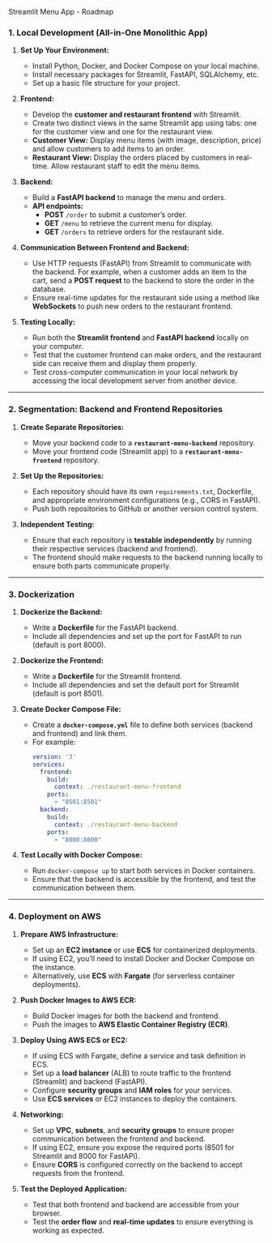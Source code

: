 Streamlit Menu App - Roadmap

### **1. Local Development (All-in-One Monolithic App)**
1. **Set Up Your Environment:**
   - Install Python, Docker, and Docker Compose on your local machine.
   - Install necessary packages for Streamlit, FastAPI, SQLAlchemy, etc.
   - Set up a basic file structure for your project.

2. **Frontend:**
   - Develop the **customer and restaurant frontend** with Streamlit.
   - Create two distinct views in the same Streamlit app using tabs: one for the customer view and one for the restaurant view.
   - **Customer View:** Display menu items (with image, description, price) and allow customers to add items to an order.
   - **Restaurant View:** Display the orders placed by customers in real-time. Allow restaurant staff to edit the menu items.

3. **Backend:**
   - Build a **FastAPI backend** to manage the menu and orders. 
   - **API endpoints:** 
     - **POST** `/order` to submit a customer’s order.
     - **GET** `/menu` to retrieve the current menu for display.
     - **GET** `/orders` to retrieve orders for the restaurant side.

4. **Communication Between Frontend and Backend:**
   - Use HTTP requests (FastAPI) from Streamlit to communicate with the backend. For example, when a customer adds an item to the cart, send a **POST request** to the backend to store the order in the database.
   - Ensure real-time updates for the restaurant side using a method like **WebSockets** to push new orders to the restaurant frontend.

5. **Testing Locally:**
   - Run both the **Streamlit frontend** and **FastAPI backend** locally on your computer.
   - Test that the customer frontend can make orders, and the restaurant side can receive them and display them properly.
   - Test cross-computer communication in your local network by accessing the local development server from another device.

---

### **2. Segmentation: Backend and Frontend Repositories**
1. **Create Separate Repositories:**
   - Move your backend code to a **`restaurant-menu-backend`** repository.
   - Move your frontend code (Streamlit app) to a **`restaurant-menu-frontend`** repository.

2. **Set Up the Repositories:**
   - Each repository should have its own `requirements.txt`, Dockerfile, and appropriate environment configurations (e.g., CORS in FastAPI).
   - Push both repositories to GitHub or another version control system.

3. **Independent Testing:**
   - Ensure that each repository is **testable independently** by running their respective services (backend and frontend).
   - The frontend should make requests to the backend running locally to ensure both parts communicate properly.

---

### **3. Dockerization**
1. **Dockerize the Backend:**
   - Write a **Dockerfile** for the FastAPI backend.
   - Include all dependencies and set up the port for FastAPI to run (default is port 8000).

2. **Dockerize the Frontend:**
   - Write a **Dockerfile** for the Streamlit frontend.
   - Include all dependencies and set the default port for Streamlit (default is port 8501).

3. **Create Docker Compose File:**
   - Create a **`docker-compose.yml`** file to define both services (backend and frontend) and link them.
   - For example:
     ```yaml
     version: '3'
     services:
       frontend:
         build:
           context: ./restaurant-menu-frontend
         ports:
           - "8501:8501"
       backend:
         build:
           context: ./restaurant-menu-backend
         ports:
           - "8000:8000"
     ```

4. **Test Locally with Docker Compose:**
   - Run `docker-compose up` to start both services in Docker containers.
   - Ensure that the backend is accessible by the frontend, and test the communication between them.

---

### **4. Deployment on AWS**
1. **Prepare AWS Infrastructure:**
   - Set up an **EC2 instance** or use **ECS** for containerized deployments.
   - If using EC2, you’ll need to install Docker and Docker Compose on the instance.
   - Alternatively, use **ECS** with **Fargate** (for serverless container deployments).

2. **Push Docker Images to AWS ECR:**
   - Build Docker images for both the backend and frontend.
   - Push the images to **AWS Elastic Container Registry (ECR)**.

3. **Deploy Using AWS ECS or EC2:**
   - If using ECS with Fargate, define a service and task definition in ECS.
   - Set up a **load balancer** (ALB) to route traffic to the frontend (Streamlit) and backend (FastAPI).
   - Configure **security groups** and **IAM roles** for your services.
   - Use **ECS services** or EC2 instances to deploy the containers.

4. **Networking:**
   - Set up **VPC**, **subnets**, and **security groups** to ensure proper communication between the frontend and backend.
   - If using EC2, ensure you expose the required ports (8501 for Streamlit and 8000 for FastAPI).
   - Ensure **CORS** is configured correctly on the backend to accept requests from the frontend.

5. **Test the Deployed Application:**
   - Test that both frontend and backend are accessible from your browser.
   - Test the **order flow** and **real-time updates** to ensure everything is working as expected.